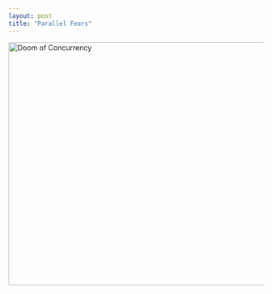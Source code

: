 ```yaml
---
layout: post
title: "Parallel Fears"
---
```


<img class="outline" src="/images/2000-8-12-parallel-fears/movie-poster.jpg" alt="Doom of Concurrency" width="640" height="480"/>
